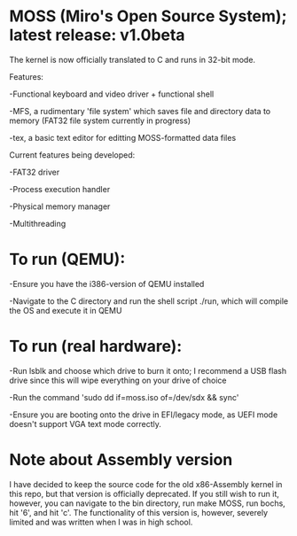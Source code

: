 # MOSS (Miro's Open Source System); latest release: v1.0beta

The kernel is now officially translated to C and runs in 32-bit mode.

Features:

-Functional keyboard and video driver + functional shell

-MFS, a rudimentary 'file system' which saves file and directory data to memory (FAT32 file system currently in progress)

-tex, a basic text editor for editting MOSS-formatted data files

Current features being developed:

-FAT32 driver

-Process execution handler

-Physical memory manager

-Multithreading

# To run (QEMU):

-Ensure you have the i386-version of QEMU installed

-Navigate to the C directory and run the shell script ./run, which will compile the OS and execute it in QEMU

# To run (real hardware):

-Run lsblk and choose which drive to burn it onto; I recommend a USB flash drive since this will wipe everything on your drive of choice

-Run the command 'sudo dd if=moss.iso of=/dev/sdx && sync'

-Ensure you are booting onto the drive in EFI/legacy mode, as UEFI mode doesn't support VGA text mode correctly.

# Note about Assembly version

I have decided to keep the source code for the old x86-Assembly kernel in this repo, but that version is officially deprecated.
If you still wish to run it, however, you can navigate to the bin directory, run make MOSS, run bochs, hit '6', and hit 'c'. The
functionality of this version is, however, severely limited and was written when I was in high school.
